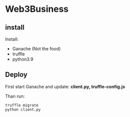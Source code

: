 # Web3Business

## install

Install:
* Ganache (Not the food)
* truffle
* python3.9

## Deploy


First start Ganache and update: **client.py, truffle-config.js**

Than run:
```
truffle migrate
python client.py
```